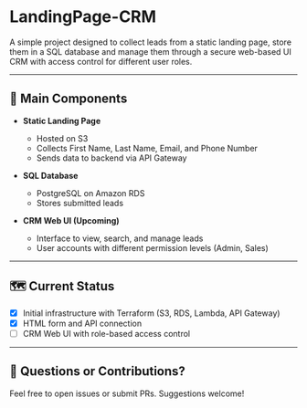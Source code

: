 # LandingPage-CRM

A simple project designed to collect leads from a static landing page, store them in a SQL database and manage them through a secure web-based UI CRM with access control for different user roles.

---

## 🧱 Main Components

- **Static Landing Page**
  - Hosted on S3
  - Collects First Name, Last Name, Email, and Phone Number
  - Sends data to backend via API Gateway

- **SQL Database**
  - PostgreSQL on Amazon RDS
  - Stores submitted leads

- **CRM Web UI (Upcoming)**
  - Interface to view, search, and manage leads
  - User accounts with different permission levels (Admin, Sales)

---

## 🗺️ Current Status

- [x] Initial infrastructure with Terraform (S3, RDS, Lambda, API Gateway)
- [x] HTML form and API connection
- [ ] CRM Web UI with role-based access control

---

## 💬 Questions or Contributions?

Feel free to open issues or submit PRs. Suggestions welcome!
